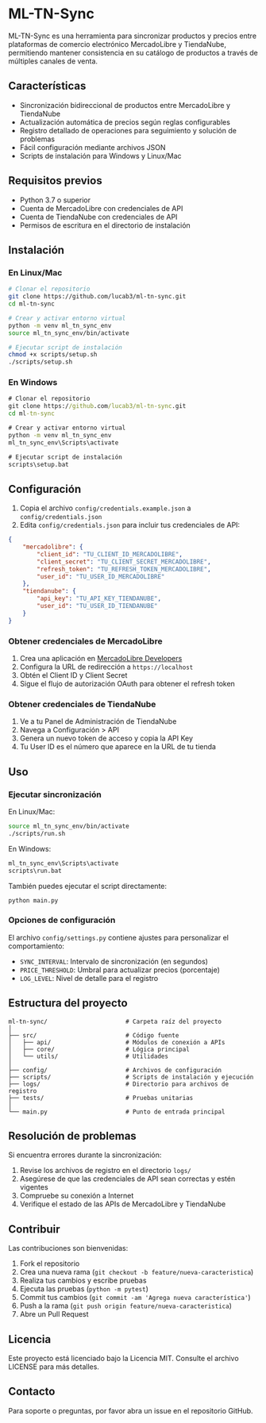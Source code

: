 # ML-TN-Sync

ML-TN-Sync es una herramienta para sincronizar productos y precios entre plataformas de comercio electrónico MercadoLibre y TiendaNube, permitiendo mantener consistencia en su catálogo de productos a través de múltiples canales de venta.

## Características

- Sincronización bidireccional de productos entre MercadoLibre y TiendaNube
- Actualización automática de precios según reglas configurables
- Registro detallado de operaciones para seguimiento y solución de problemas
- Fácil configuración mediante archivos JSON
- Scripts de instalación para Windows y Linux/Mac

## Requisitos previos

- Python 3.7 o superior
- Cuenta de MercadoLibre con credenciales de API
- Cuenta de TiendaNube con credenciales de API
- Permisos de escritura en el directorio de instalación

## Instalación

### En Linux/Mac

```bash
# Clonar el repositorio
git clone https://github.com/lucab3/ml-tn-sync.git
cd ml-tn-sync

# Crear y activar entorno virtual
python -m venv ml_tn_sync_env
source ml_tn_sync_env/bin/activate

# Ejecutar script de instalación
chmod +x scripts/setup.sh
./scripts/setup.sh
```

### En Windows

```cmd
# Clonar el repositorio
git clone https://github.com/lucab3/ml-tn-sync.git
cd ml-tn-sync

# Crear y activar entorno virtual
python -m venv ml_tn_sync_env
ml_tn_sync_env\Scripts\activate

# Ejecutar script de instalación
scripts\setup.bat
```

## Configuración

1. Copia el archivo `config/credentials.example.json` a `config/credentials.json`
2. Edita `config/credentials.json` para incluir tus credenciales de API:

```json
{
    "mercadolibre": {
        "client_id": "TU_CLIENT_ID_MERCADOLIBRE",
        "client_secret": "TU_CLIENT_SECRET_MERCADOLIBRE",
        "refresh_token": "TU_REFRESH_TOKEN_MERCADOLIBRE",
        "user_id": "TU_USER_ID_MERCADOLIBRE"
    },
    "tiendanube": {
        "api_key": "TU_API_KEY_TIENDANUBE",
        "user_id": "TU_USER_ID_TIENDANUBE"
    }
}
```

### Obtener credenciales de MercadoLibre

1. Crea una aplicación en [MercadoLibre Developers](https://developers.mercadolibre.com/)
2. Configura la URL de redirección a `https://localhost`
3. Obtén el Client ID y Client Secret
4. Sigue el flujo de autorización OAuth para obtener el refresh token

### Obtener credenciales de TiendaNube

1. Ve a tu Panel de Administración de TiendaNube
2. Navega a Configuración > API
3. Genera un nuevo token de acceso y copia la API Key
4. Tu User ID es el número que aparece en la URL de tu tienda

## Uso

### Ejecutar sincronización

En Linux/Mac:
```bash
source ml_tn_sync_env/bin/activate
./scripts/run.sh
```

En Windows:
```cmd
ml_tn_sync_env\Scripts\activate
scripts\run.bat
```

También puedes ejecutar el script directamente:
```
python main.py
```

### Opciones de configuración

El archivo `config/settings.py` contiene ajustes para personalizar el comportamiento:

- `SYNC_INTERVAL`: Intervalo de sincronización (en segundos)
- `PRICE_THRESHOLD`: Umbral para actualizar precios (porcentaje)
- `LOG_LEVEL`: Nivel de detalle para el registro

## Estructura del proyecto

```
ml-tn-sync/                      # Carpeta raíz del proyecto
│
├── src/                         # Código fuente
│   ├── api/                     # Módulos de conexión a APIs
│   ├── core/                    # Lógica principal
│   └── utils/                   # Utilidades
│
├── config/                      # Archivos de configuración
├── scripts/                     # Scripts de instalación y ejecución
├── logs/                        # Directorio para archivos de registro
├── tests/                       # Pruebas unitarias
│
└── main.py                      # Punto de entrada principal
```

## Resolución de problemas

Si encuentra errores durante la sincronización:

1. Revise los archivos de registro en el directorio `logs/`
2. Asegúrese de que las credenciales de API sean correctas y estén vigentes
3. Compruebe su conexión a Internet
4. Verifique el estado de las APIs de MercadoLibre y TiendaNube

## Contribuir

Las contribuciones son bienvenidas:

1. Fork el repositorio
2. Crea una nueva rama (`git checkout -b feature/nueva-caracteristica`)
3. Realiza tus cambios y escribe pruebas
4. Ejecuta las pruebas (`python -m pytest`)
5. Commit tus cambios (`git commit -am 'Agrega nueva característica'`)
6. Push a la rama (`git push origin feature/nueva-caracteristica`)
7. Abre un Pull Request

## Licencia

Este proyecto está licenciado bajo la Licencia MIT. Consulte el archivo LICENSE para más detalles.

## Contacto

Para soporte o preguntas, por favor abra un issue en el repositorio GitHub.
